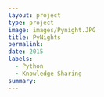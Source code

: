 ```yaml
---
layout: project
type: project
image: images/Pynight.JPG
title: PyNights
permalink: 
date: 2015
labels:
  - Python
  - Knowledge Sharing
summary: 
---
```

